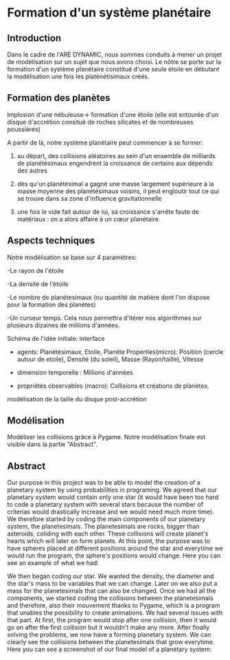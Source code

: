 # Formation d'un système planétaire

## Introduction
Dans le cadre de l'ARE DYNAMIC, nous sommes conduits à mener un projet de modélisation sur un sujet que nous avons choisi. Le nôtre se porte sur la formation d'un système planétaire constitué d'une seule étoile en débutant la modélisation une fois les platénétisimaux créés.

## Formation des planètes

Implosion d'une nébuleuse-> formation d'une étoile (elle est entourée d'un disque d'accrétion consitué de roches silicates et de nombreuses poussières)

A partir de là, notre système planétaire peut commencer à se former:

1.	au départ, des collisions aléatoires au sein d'un ensemble de milliards de planétésimaux engendrent la croissance de certains aux dépends des autres

2.	dès qu'un planétésimal a gagné une masse largement supérieure à la masse moyenne des planétésimaux voisins, il peut engloutir tout ce qui se trouve dans sa zone d'influence gravitationnelle

3.	une fois le vide fait autour de lui, sa croissance s'arrête faute de matériaux : on a alors affaire à un cœur planétaire.


## Aspects techniques

Notre modélisation se base sur 4 paramètres:

-Le rayon de l'étoile

-La densité de l'étoile

-Le nombre de planétesimaux (ou quantité de matière dont l'on dispose pour la formation des planètes)

-Un curseur temps. Cela nous permettra d'itérer nos algorithmes sur plusieurs dizaines de millions d'années. 

Schéma de l'idée initiale: interface
<a href="http://zupimages.net/viewer.php?id=19/13/jrzz.png"><img src="https://zupimages.net/up/19/13/jrzz.png" alt="" /></a>


- agents:
Planétésimaux, Etoile, Planète
Properties(micro): Position (cercle autour de etoile), 
Densité (du soleil), 
Masse (Rayon/taille), 
Vitesse

- dimension temporelle : Millions d'années

- propriétés observables (macro):
Collisions et créations de planètes.


modélisation de la taille du disque post-accrétion
<a href="http://zupimages.net/viewer.php?id=19/13/rb7j.png"><img src="https://zupimages.net/up/19/13/rb7j.png" alt="" /></a>

## Modélisation

Modéliser les collisions grâce à Pygame. Notre modélisation finale est visible dans la partie "Abstract".
<a href="http://zupimages.net/viewer.php?id=19/15/b618.gif"><img src="https://zupimages.net/up/19/15/b618.gif" alt="" /></a>

## Abstract

Our purpose in this project was to be able to model the creation of a planetary system by using probabilities in programing. We agreed that our planetary system would contain only one star (it would have been too hard to code a planetary system with several stars because the number of criterias would drastically increase and we would need much more time). We therefore started by coding the main components of our planetary system, the planetesimals. The planetesimals are rocks, bigger than asteroids, coliding with each other. These collisions will create planet's hearts which will later on form planets. At this point, the purpose was to have spheres placed at different positions around the star and everytime we would run the program, the sphere's positions would change. Here you can see an example of what we had:
<a href="http://zupimages.net/viewer.php?id=19/15/14j3.png"><img src="https://zupimages.net/up/19/15/14j3.png" alt="" /></a>

We then began coding our star. We wanted the density, the diameter and the star's mass to be variables that we can change. Later on we also put a mass for the planetesimals that can also be changed. Once we had all the components, we started coding the collisions between the planetesimals and therefore, also their mouvement thanks to Pygame, which is a program that unables the possibility to create animations. We had several issues with that part. At first, the program would stop after one collision, then it would go on after the first collision but it wouldn't make any more. After finally solving the problems, we now have a forming planetary system. We can clearly see the collisions between the planetesimals that grow everytime. Here you can see a screenshot of our final model of a planetary system:
<a href="http://zupimages.net/viewer.php?id=19/15/gf47.png"><img src="https://zupimages.net/up/19/15/gf47.png" alt="" /></a>
<a href="http://zupimages.net/viewer.php?id=19/15/7cb7.png"><img src="https://zupimages.net/up/19/15/7cb7.png" alt="" /></a>


